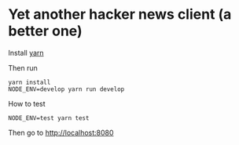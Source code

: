# Yet another hacker news client (a better one)

Install <a href="https://yarnpkg.com/" target="_blank">yarn</a>

Then run
```
yarn install
NODE_ENV=develop yarn run develop
```

How to test
```
NODE_ENV=test yarn test
```

Then go to <a href="http://localhost:8080" target="_blank">http://localhost:8080</a>
